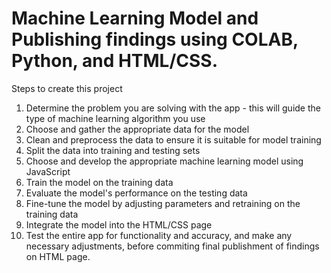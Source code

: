 # Machine Learning Model and Publishing findings using COLAB, Python, and HTML/CSS.
Steps to create this project

1. Determine the problem you are solving with the app - this will guide the type of machine learning algorithm you use
2. Choose and gather the appropriate data for the model
3. Clean and preprocess the data to ensure it is suitable for model training
4. Split the data into training and testing sets
5. Choose and develop the appropriate machine learning model using JavaScript
6. Train the model on the training data
7. Evaluate the model's performance on the testing data
8. Fine-tune the model by adjusting parameters and retraining on the training data
9. Integrate the model into the HTML/CSS page
10. Test the entire app for functionality and accuracy, and make any necessary adjustments, before commiting final publishment of findings on HTML page.
